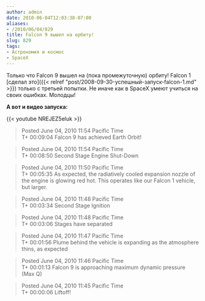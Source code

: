 ```yaml
---
author: admin
date: 2010-06-04T12:03:38-07:00
aliases:
- /2010/06/04/829
title: Falcon 9 вышел на орбиту!
slug: 829
tags:
- Астрономия и космос
- SpaceX
---
```


Только что Falcon 9 вышел на (пока промежуточную) орбиту! Falcon 1 [сделал это]({{< relref "post/2008-09-30-успешный-запуск-falcon-1.md" >}}) только с третьей попытки. Не иначе как в SpaceX умеют учиться на своих ошибках. Молодцы!

**А вот и видео запуска:**

{{< youtube NREJEZ5eluk >}}

> Posted June 04, 2010 11:54 Pacific Time  
> T+ 00:09:04 Falcon 9 has achieved Earth Orbit!

> Posted June 04, 2010 11:54 Pacific Time  
> T+ 00:08:50 Second Stage Engine Shut-Down

> Posted June 04, 2010 11:50 Pacific Time  
> T+ 00:05:35 As expected, the radiatively cooled expansion nozzle of the engine is glowing red hot. This operates like our Falcon 1 vehicle, but larger.

> Posted June 04, 2010 11:48 Pacific Time  
> T+ 00:03:34 Second Stage Ignition

> Posted June 04, 2010 11:48 Pacific Time  
> T+ 00:03:06 Stages have separated

> Posted June 04, 2010 11:47 Pacific Time  
> T+ 00:01:56 Plume behind the vehicle is expanding as the atmosphere thins, as expected

> Posted June 04, 2010 11:46 Pacific Time  
> T+ 00:01:13 Falcon 9 is approaching maximum dynamic pressure (Max Q)

> Posted June 04, 2010 11:45 Pacific Time  
> T+ 00:00:06 Liftoff!
